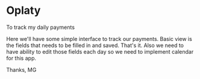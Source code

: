 # Oplaty
To track my daily payments

Here we'll have some simple interface to track our payments. 
Basic view is the fields that needs to be filled in and saved. That's it. Also we need to have ability to edit those fields each day so we need to implement calendar for this app. 

Thanks,
MG
